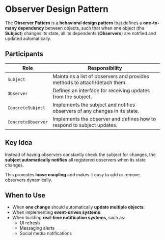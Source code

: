 # Observer Design Pattern

The **Observer Pattern** is a **behavioral design pattern** that defines a **one-to-many dependency** between objects, such that when one object (the **Subject**) changes its state, all its dependents (**Observers**) are notified and updated automatically.

## Participants

| Role              | Responsibility                                                               |
|-------------------|------------------------------------------------------------------------------|
| `Subject`         | Maintains a list of observers and provides methods to attach/detach them.    |
| `Observer`        | Defines an interface for receiving updates from the subject.                 |
| `ConcreteSubject` | Implements the subject and notifies observers of any changes in its state.   |
| `ConcreteObserver`| Implements the observer and defines how to respond to subject updates.       |

##  Key Idea

Instead of having observers constantly check the subject for changes, the **subject automatically notifies** all registered observers when its state changes.

This promotes **loose coupling** and makes it easy to add or remove observers dynamically.

## When to Use

- When **one change** should automatically **update multiple objects**.
- When implementing **event-driven systems**.
- When building **real-time notification systems**, such as:
    - UI refresh
    - Messaging alerts
    - Social media notifications
